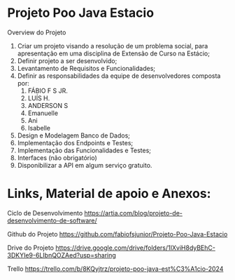 # Projeto Poo Java Estacio

Overview do Projeto

1. Criar um projeto visando a resolução de um problema social, para apresentação em uma disciplina de Extensão de Curso na Estácio;
2. Definir projeto a ser desenvolvido;
3. Levantamento de Requisitos e Funcionalidades;
4. Definir as responsabilidades da equipe de desenvolvedores composta por:
   01. FÁBIO F S JR.
   02. LUÍS H.
   03. ANDERSON S
   04. Emanuelle
   05. Ani
   06. Isabelle
5. Design e Modelagem Banco de Dados;
6. Implementação dos Endpoints e Testes;
7. Implementação das Funcionalidades e Testes;
8. Interfaces (não obrigatório)
9. Disponibilizar a API em algum serviço gratuito.

   

# Links, Material de apoio e Anexos: 

Ciclo de Desenvolvimento
https://artia.com/blog/projeto-de-desenvolvimento-de-software/

Github do Projeto
https://github.com/fabiofsjunior/Projeto-Poo-Java-Estacio

Drive do Projeto
https://drive.google.com/drive/folders/1IXviH8dyBEhC-3DKYIe9-6LIbnQOZAed?usp=sharing

Trello
https://trello.com/b/8KQyjtrz/projeto-poo-java-est%C3%A1cio-2024



 
